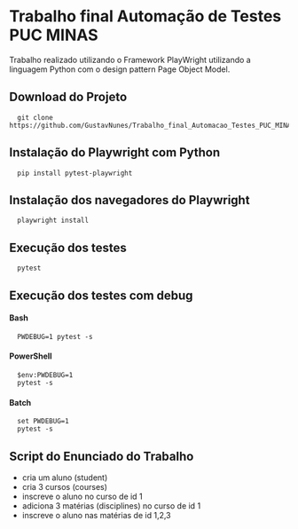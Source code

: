 # Trabalho final Automação de Testes PUC MINAS

Trabalho realizado utilizando o Framework PlayWright utilizando a linguagem Python com o design pattern Page Object Model.

<h2>Download do Projeto</h2>

```
  git clone https://github.com/GustavNunes/Trabalho_final_Automacao_Testes_PUC_MINAS.git
```

<h2>Instalação do Playwright com Python</h2>

```
  pip install pytest-playwright
```
<h2>Instalação dos navegadores do Playwright</h2>

```
  playwright install
```

<h2>Execução dos testes</h2>

```
  pytest
```

<h2>Execução dos testes com debug</h2>

<h4>Bash</h4>

```
  PWDEBUG=1 pytest -s
```
<h4>PowerShell</h4>

```
  $env:PWDEBUG=1
  pytest -s
```
<h4>Batch</h4>

```
  set PWDEBUG=1
  pytest -s
```

<h2>Script do Enunciado do Trabalho</h2>

- cria um aluno (student)
- cria 3 cursos (courses)
- inscreve o aluno no curso de id 1
- adiciona 3 matérias (disciplines) no curso de id 1
- inscreve o aluno nas matérias de id 1,2,3
